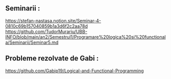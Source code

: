 ## Seminarii :
https://stefan-nastasa.notion.site/Seminar-4-0810c69b157040859b1a3d6f2c2aa78d <br>
https://github.com/TudorMurariu/UBB-INFO/blob/main/an2/Semestrul1/Programare%20logica%20si%20functionala/Seminarii/Seminar5.md
## Probleme rezolvate de Gabi :
https://github.com/Gabip19/Logical-and-Functional-Programming
